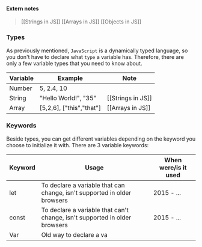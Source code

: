 
#### Extern notes
> [[Strings in JS]]
> [[Arrays in JS]]
> [[Objects in JS]]


### Types
As previously mentioned, `JavaScript` is a dynamically typed language, so you don't have to declare what `type` a variable has. Therefore, there are only a few variable types that you need to know about.


| Variable | Example                  | Note              |
| -------- | ------------------------ | ----------------- |
| Number   | 5, 2.4, 10               |                   | 
| String   | "Hello World!", "35"     | [[Strings in JS]] |
| Array    | [5,2,6], ["this","that"] | [[Arrays in JS]]  |

### Keywords

Beside types, you can get different variables depending on the keyword you choose to initialize it with.
There are 3 variable keywords:

| Keyword | Usage                                                                      | When were/is it used |
| ------- | -------------------------------------------------------------------------- | -------------------- |
| let     | To declare a variable that can change, isn't supported in older browsers   | 2015 - ...           |
| const   | To declare a variable that can't change, isn't supported in older browsers | 2015 - ...           |
| Var     | Old way to declare a va                                                                           |                      |

